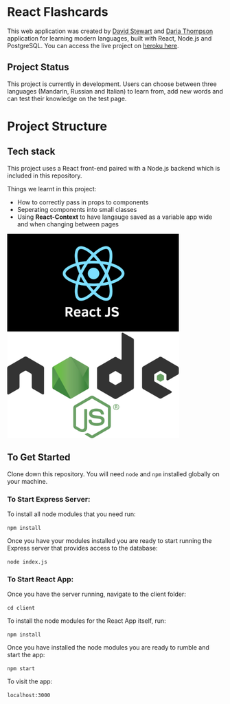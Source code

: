 # React Flashcards
This web application was created by [David Stewart](https://github.com/DavidStewartLDN) and [Daria Thompson](https://github.com/dariathompson) application for learning modern languages, built with React, Node.js and PostgreSQL. You can access the live project on [heroku here](https://language-learning-flashcards.herokuapp.com/). 

## Project Status
This project is currently in development. Users can choose between three languages (Mandarin, Russian and Italian) to learn from, add new words and can test their knowledge on the test page.

# Project Structure
## Tech stack

This project uses a React front-end paired with a Node.js backend which is included in this repository. 

Things we learnt in this project:
- How to correctly pass in props to components
- Seperating components into small classes
- Using **React-Context** to have langauge saved as a variable app wide and when changing between pages

<p float="middle">
  <img src="images/React.png" width="400" />
  <img src="images/node-js.png" width="400" /> 
</p>

## To Get Started

Clone down this repository. You will need `node` and `npm` installed globally on your machine.  

### To Start Express Server:

To install all node modules that you need run:

`npm install`   

Once you have your modules installed you are ready to start running the Express server that provides access to the database:

`node index.js` 

### To Start React App:

Once you have the server running, navigate to the client folder:

`cd client`

To install the node modules for the React App itself, run:

`npm install`

Once you have installed the node modules you are ready to rumble and start the app:

`npm start`

To visit the app:

`localhost:3000`
